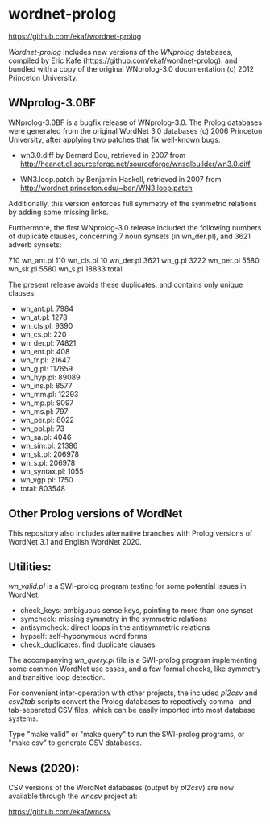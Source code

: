 # wordnet-prolog

https://github.com/ekaf/wordnet-prolog

*Wordnet-prolog* includes new versions of the _WNprolog_ databases,
compiled by Eric Kafe (https://github.com/ekaf/wordnet-prolog).
and bundled with a copy of the original WNprolog-3.0 documentation
(c) 2012 Princeton University.

## WNprolog-3.0BF

WNprolog-3.0BF is a bugfix release of WNprolog-3.0.
The Prolog databases were generated from the original
WordNet 3.0 databases (c) 2006 Princeton University,
after applying two patches that fix well-known bugs:

- wn3.0.diff by Bernard Bou, retrieved in 2007 from
http://heanet.dl.sourceforge.net/sourceforge/wnsqlbuilder/wn3.0.diff

- WN3.loop.patch by Benjamin Haskell, retrieved in 2007 from
http://wordnet.princeton.edu/~ben/WN3.loop.patch

Additionally, this version enforces full symmetry of
the symmetric relations by adding some missing links.

Furthermore, the first WNprolog-3.0 release included
the following numbers of duplicate clauses, concerning 
7 noun synsets (in wn_der.pl), and 3621 adverb synsets:

   710 wn_ant.pl
   110 wn_cls.pl
    10 wn_der.pl
  3621 wn_g.pl
  3222 wn_per.pl
  5580 wn_sk.pl
  5580 wn_s.pl
 18833 total

The present release avoids these duplicates, and contains
only unique clauses:

- wn_ant.pl: 7984
- wn_at.pl: 1278
- wn_cls.pl: 9390
- wn_cs.pl: 220
- wn_der.pl: 74821
- wn_ent.pl: 408
- wn_fr.pl: 21647
- wn_g.pl: 117659
- wn_hyp.pl: 89089
- wn_ins.pl: 8577
- wn_mm.pl: 12293
- wn_mp.pl: 9097
- wn_ms.pl: 797
- wn_per.pl: 8022
- wn_ppl.pl: 73
- wn_sa.pl: 4046
- wn_sim.pl: 21386
- wn_sk.pl: 206978
- wn_s.pl: 206978
- wn_syntax.pl: 1055
- wn_vgp.pl: 1750
- total: 803548

## Other Prolog versions of WordNet

This repository also includes alternative branches with
Prolog versions of WordNet 3.1 and English WordNet 2020.

## Utilities:

_wn_valid.pl_ is a SWI-prolog program testing for some potential issues in WordNet:

- check_keys: ambiguous sense keys, pointing to more than one synset
- symcheck: missing symmetry in the symmetric relations
- antisymcheck: direct loops in the antisymmetric relations
- hypself: self-hyponymous word forms
- check_duplicates: find duplicate clauses


The accompanying _wn_query.pl_ file is a SWI-prolog program
implementing some common WordNet use cases, and a few formal checks,
like symmetry and transitive loop detection.


For convenient inter-operation with other projects, the included  _pl2csv_ and _csv2tab_ scripts
convert the Prolog databases to repectively comma- and tab-separated CSV files,
which can be easily imported into most database systems.

Type "make valid" or "make query" to run the SWI-prolog programs,
or "make csv" to generate CSV databases.


## News (2020):

CSV versions of the WordNet databases (output by _pl2csv_) are now
available through the _wncsv_ project at:

https://github.com/ekaf/wncsv
